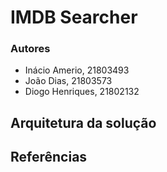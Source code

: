 # IMDB Searcher

### Autores
* Inácio Amerio, 21803493
* João Dias, 21803573
* Diogo Henriques, 21802132

## Arquitetura da solução

## Referências

